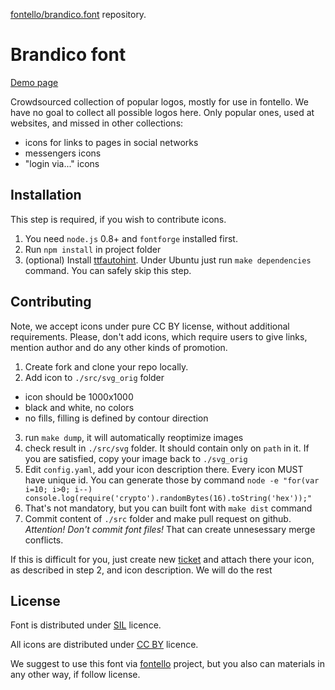 
[fontello/brandico.font](https://github.com/fontello/brandico.font) repository.

Brandico font
=============

[Demo page](http://fontello.github.io/brandico.font/demo.html)

Crowdsourced collection of popular logos, mostly for use in fontello. 
We have no goal to collect all possible logos here. Only popular ones, used at
websites, and missed in other collections:

- icons for links to pages in social networks
- messengers icons
- "login via..." icons


Installation
------------

This step is required, if you wish to contribute icons.

1. You need `node.js` 0.8+ and `fontforge` installed first.
2. Run `npm install` in project folder
3. (optional) Install [ttfautohint](http://www.freetype.org/ttfautohint/). Under
   Ubuntu just run `make dependencies` command. You can safely skip
   this step.


Contributing
------------

Note, we accept icons under pure CC BY license, without additional requirements.
Please, don't add icons, which require users to give links, mention author and
do any other kinds of promotion.

1. Create fork and clone your repo locally.
2. Add icon to `./src/svg_orig` folder
  - icon should be 1000x1000
  - black and white, no colors
  - no fills, filling is defined by contour direction
3. run `make dump`, it will automatically reoptimize images
4. check result in `./src/svg` folder. It should contain only on `path`
   in it. If you are satisfied, copy your image back to `./svg_orig`
5. Edit `config.yaml`, add your icon description there. Every icon MUST have
   unique id. You can generate those by command
   `node -e "for(var i=10; i>0; i--) console.log(require('crypto').randomBytes(16).toString('hex'));"`
6. That's not mandatory, but you can built font with `make dist` command
7. Commit content of `./src` folder and make pull request on github.
   _Attention! Don't commit font files!_ That can create unnesessary
   merge conflicts.

If this is difficult for you, just create new [ticket](https://github.com/fontello/brandico.font/issues)
and attach there your icon, as described in step 2, and icon description. We will
do the rest


License
-------

Font is distributed under
[SIL](http://scripts.sil.org/cms/scripts/page.php?site_id=nrsi&id=OFL) licence.

All icons are distributed under
[CC BY](http://creativecommons.org/licenses/by-sa/3.0/) licence.

We suggest to use this font via [fontello](http://fontello.com) project, but
you also can materials in any other way, if follow license.

